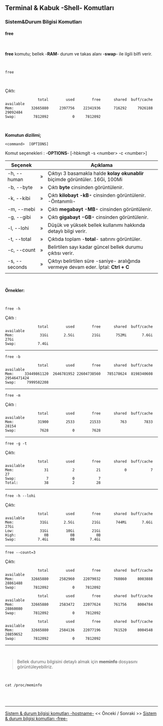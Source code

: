 ## **Terminal & Kabuk -Shell- Komutları**

### Sistem&Durum Bilgisi Komutları 

#### **free** 


</br>

**free** komutu; bellek -**RAM**- durum ve takas alanı -**swap**- ile ilgili bilfi verir.

</br>



``` {.sh}
free
```

<br>

Çıktı:

``` {echo}
               total        used        free      shared  buff/cache   available
Mem:        32665880     2397756    22341936      716292     7926188    29092484
Swap:        7812092           0     7812092
```

</br>


**Komutun dizilimi;**

```
<command>  [OPTIONS] 
```

Komut seçenekleri : -**OPTIONS**- [-hbkmglt -s \<number> -c \<number>]

| Seçenek | | Açıklama |
|--|:--:|--|
| -h, --human | » | Çıktıyı 3 basamakla halde **kolay okunablir** biçimde görüntüler. 16Gi, 100Mi  |
| -b, --byte | » | Çıktı **byte** cinsinden görüntülenir. |
| -k, --kibi | » | Çıktı **kilobayt -kB-** cinsinden görüntülenir. -Öntanımlı- |
| -m, --mebi | » | Çıktı **megabayt -MB-** cinsinden görüntülenir. | 
| -g, --gibi | » | Çıktı **gigabayt -GB-** cinsinden görüntülenir. |
| -l, --lohi | » | Düşük ve yüksek bellek kullanımı hakkında detaylı bilgi verir. |
| -t, --total | » | Çıktıda toplam -**total**- satırını görüntüler. |
| -c, --count | » | Belirtilen sayı kadar güncel bellek durumu çıktısı verir. |
| -s, --seconds | » | Çıktıyı belirtilen süre -saniye- aralığında vermeye devam eder. İptal: **Ctrl + C** |
|||

</br>

**Örnekler:**

</br>


 ``` {.sh}
free -h
```

Çıktı :

``` {echo}
               total        used        free      shared  buff/cache   available
Mem:            31Gi       2.5Gi        21Gi       752Mi       7.6Gi        27Gi
Swap:          7.4Gi
```


---

 ``` {.sh}
free -b
```

``` {echo}
               total        used        free      shared  buff/cache   available
Mem:     33449861120  2646781952 22604738560   785178624  8198340608 29546471424
Swap:     7999582208  
```

---




 ``` {.sh}
free -m
```

Çıktı :

``` {echo}
               total        used        free      shared  buff/cache   available
Mem:           31900        2533       21533         763        7833       28154
Swap:           7628           0        7628
```
---

 ``` {.sh}
free -g -t
```

Çıktı:

```
               total        used        free      shared  buff/cache   available
Mem:              31           2          21           0           7          27
Swap:              7           0           7
Total:            38           2          28
```



---
 ``` {.sh}
free -h --lohi
```
Çıktı:

``` {echo}
               total        used        free      shared  buff/cache   available
Mem:            31Gi       2.5Gi        21Gi       744Mi       7.6Gi        27Gi
Low:            31Gi        10Gi        21Gi
High:             0B          0B          0B
Swap:          7.4Gi          0B       7.4Gi
```

---

 ``` {.sh}
free --count=3
```

Çıktı:

``` {echo}
               total        used        free      shared  buff/cache   available
Mem:        32665880     2582960    22079032      760860     8003888    28861488
Swap:        7812092           0     7812092

               total        used        free      shared  buff/cache   available
Mem:        32665880     2583472    22077624      761756     8004784    28860080
Swap:        7812092           0     7812092

               total        used        free      shared  buff/cache   available
Mem:        32665880     2584136    22077196      761520     8004548    28859652
Swap:        7812092           0     7812092
```

---

</br>

>Bellek durumu bilgisini detaylı almak için **meminfo** dosyasını görüntüleyebiliriz.

</br>

``` {.sh}
cat /proc/meminfo
```


</br>



</br>

---

 [Sistem & durum bilgisi komutları -hostname-](./tr_komutlar-sistem-durum-bilgisi-komutlari-hostname-.md) << Önceki / Sonraki >> [Sistem & durum bilgisi komutları -free-](./tr_komutlar-sistem-komutlari-df-.md)

